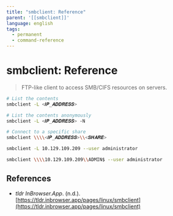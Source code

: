```yaml
---
title: "smbclient: Reference"
parent: '[[smbclient]]'
language: english
tags:
  - permanent
  - command-reference
---
```


# smbclient: Reference

> FTP-like client to access SMB/CIFS resources on servers.

```bash
# List the contents
smbclient -L <𝑰𝑷_𝑨𝑫𝑫𝑹𝑬𝑺𝑺>

# List the contents anonymously
smbclient -L <𝑰𝑷_𝑨𝑫𝑫𝑹𝑬𝑺𝑺> -N

# Connect to a specific share
smbclient \\\\<𝑰𝑷_𝑨𝑫𝑫𝑹𝑬𝑺𝑺>\\<𝑺𝑯𝑨𝑹𝑬>

smbclient -L 10.129.109.209 --user administrator

smbclient \\\\10.129.109.209\\ADMIN$ --user administrator
```

## References

- _tldr InBrowser.App_. (n.d.). [https://tldr.inbrowser.app/pages/linux/smbclient](https://tldr.inbrowser.app/pages/linux/smbclient)
